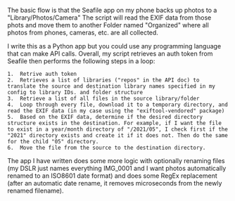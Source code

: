The basic flow is that the Seafile app on my phone backs up photos to a "Library/Photos/Camera" The script will read the EXIF data from those phots and move them to another Folder named "Organized" where all photos from phones, cameras, etc. are all collected.

I write this as a Python app but you could use any programming language that can make API calls. Overall, my script retrieves an auth token from Seafile then performs the following steps in a loop:

    1.  Retrive auth token
    2.  Retrieves a list of libraries ("repos" in the API doc) to translate the source and destination library names specified in my config to library IDs. and folder structure
    3.  Retrieve a list of all files in the source library/folder
    4.  Loop through every file, download it to a temporary directory, and read the EXIF data (in my case using the "exiftool-vendored" package)
    5.  Based on the EXIF data, determine if the desired directory structure exists in the destination. For example, if I want the file to exist in a year/month directory of "/2021/05", I check first if the "2021" directory exists and create it if it does not. Then do the same for the child "05" directory.
    6.  Move the file from the source to the destination directory.

The app I have written does some more logic with optionally renaming files (my DSLR just names everything IMG_0001 and I want photos automatically renamed to an ISO8601 date format) and does some RegEx replacement (after an automatic date rename, it removes microseconds from the newly renamed filename).